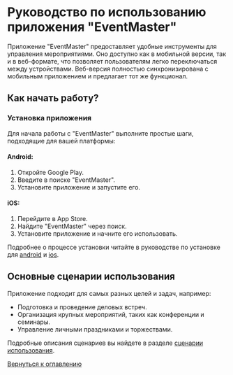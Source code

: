 # Руководство по использованию приложения "EventMaster"

Приложение "EventMaster" предоставляет удобные инструменты для управления мероприятиями. Оно доступно как в мобильной версии, так и в веб-формате, что позволяет пользователям легко переключаться между устройствами. Веб-версия полностью синхронизирована с мобильным приложением и предлагает тот же функционал.

## Как начать работу?

### Установка приложения
Для начала работы с "EventMaster" выполните простые шаги, подходящие для вашей платформы:

#### Android:
1. Откройте Google Play.
2. Введите в поиске "EventMaster".
3. Установите приложение и запустите его.

#### iOS:
1. Перейдите в App Store.
2. Найдите "EventMaster" через поиск.
3. Установите приложение и начните его использовать.

Подробнее о процессе установки читайте в руководстве по установке для [android](installation/android.md) и [ios](installation/ios.md).

## Основные сценарии использования

Приложение подходит для самых разных целей и задач, например:

- Подготовка и проведение деловых встреч.
- Организация крупных мероприятий, таких как конференции и семинары.
- Управление личными праздниками и торжествами.

Подробные описания сценариев вы найдете в разделе [cценарии использования](scenarios/scenarios.md).

[Вернуться к оглавлению](../README.md)